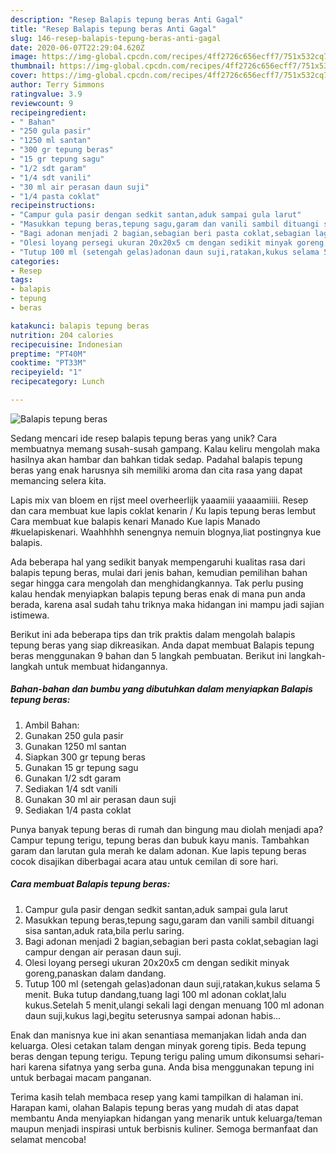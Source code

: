 ```yaml
---
description: "Resep Balapis tepung beras Anti Gagal"
title: "Resep Balapis tepung beras Anti Gagal"
slug: 146-resep-balapis-tepung-beras-anti-gagal
date: 2020-06-07T22:29:04.620Z
image: https://img-global.cpcdn.com/recipes/4ff2726c656ecff7/751x532cq70/balapis-tepung-beras-foto-resep-utama.jpg
thumbnail: https://img-global.cpcdn.com/recipes/4ff2726c656ecff7/751x532cq70/balapis-tepung-beras-foto-resep-utama.jpg
cover: https://img-global.cpcdn.com/recipes/4ff2726c656ecff7/751x532cq70/balapis-tepung-beras-foto-resep-utama.jpg
author: Terry Simmons
ratingvalue: 3.9
reviewcount: 9
recipeingredient:
- " Bahan"
- "250 gula pasir"
- "1250 ml santan"
- "300 gr tepung beras"
- "15 gr tepung sagu"
- "1/2 sdt garam"
- "1/4 sdt vanili"
- "30 ml air perasan daun suji"
- "1/4 pasta coklat"
recipeinstructions:
- "Campur gula pasir dengan sedkit santan,aduk sampai gula larut"
- "Masukkan tepung beras,tepung sagu,garam dan vanili sambil dituangi sisa santan,aduk rata,bila perlu saring."
- "Bagi adonan menjadi 2 bagian,sebagian beri pasta coklat,sebagian lagi campur dengan air perasan daun suji."
- "Olesi loyang persegi ukuran 20x20x5 cm dengan sedikit minyak goreng,panaskan dalam dandang."
- "Tutup 100 ml (setengah gelas)adonan daun suji,ratakan,kukus selama 5 menit. Buka tutup dandang,tuang lagi 100 ml adonan coklat,lalu kukus.Setelah 5 menit,ulangi sekali lagi dengan menuang 100 ml adonan daun suji,kukus lagi,begitu seterusnya sampai adonan habis..."
categories:
- Resep
tags:
- balapis
- tepung
- beras

katakunci: balapis tepung beras 
nutrition: 204 calories
recipecuisine: Indonesian
preptime: "PT40M"
cooktime: "PT33M"
recipeyield: "1"
recipecategory: Lunch

---
```



![Balapis tepung beras](https://img-global.cpcdn.com/recipes/4ff2726c656ecff7/751x532cq70/balapis-tepung-beras-foto-resep-utama.jpg)

Sedang mencari ide resep balapis tepung beras yang unik? Cara membuatnya memang susah-susah gampang. Kalau keliru mengolah maka hasilnya akan hambar dan bahkan tidak sedap. Padahal balapis tepung beras yang enak harusnya sih memiliki aroma dan cita rasa yang dapat memancing selera kita.

Lapis mix van bloem en rijst meel overheerlijk yaaamiii yaaaamiiii. Resep dan cara membuat kue lapis coklat kenarin / Ku lapis tepung beras lembut Cara membuat kue balapis kenari Manado Kue lapis Manado #kuelapiskenari. Waahhhhh senengnya nemuin blognya,liat postingnya kue balapis.

Ada beberapa hal yang sedikit banyak mempengaruhi kualitas rasa dari balapis tepung beras, mulai dari jenis bahan, kemudian pemilihan bahan segar hingga cara mengolah dan menghidangkannya. Tak perlu pusing kalau hendak menyiapkan balapis tepung beras enak di mana pun anda berada, karena asal sudah tahu triknya maka hidangan ini mampu jadi sajian istimewa.


Berikut ini ada beberapa tips dan trik praktis dalam mengolah balapis tepung beras yang siap dikreasikan. Anda dapat membuat Balapis tepung beras menggunakan 9 bahan dan 5 langkah pembuatan. Berikut ini langkah-langkah untuk membuat hidangannya.

<!--inarticleads1-->

##### Bahan-bahan dan bumbu yang dibutuhkan dalam menyiapkan Balapis tepung beras:

1. Ambil  Bahan:
1. Gunakan 250 gula pasir
1. Gunakan 1250 ml santan
1. Siapkan 300 gr tepung beras
1. Gunakan 15 gr tepung sagu
1. Gunakan 1/2 sdt garam
1. Sediakan 1/4 sdt vanili
1. Gunakan 30 ml air perasan daun suji
1. Sediakan 1/4 pasta coklat


Punya banyak tepung beras di rumah dan bingung mau diolah menjadi apa? Campur tepung terigu, tepung beras dan bubuk kayu manis. Tambahkan garam dan larutan gula merah ke dalam adonan. Kue lapis tepung beras cocok disajikan diberbagai acara atau untuk cemilan di sore hari. 

<!--inarticleads2-->

##### Cara membuat Balapis tepung beras:

1. Campur gula pasir dengan sedkit santan,aduk sampai gula larut
1. Masukkan tepung beras,tepung sagu,garam dan vanili sambil dituangi sisa santan,aduk rata,bila perlu saring.
1. Bagi adonan menjadi 2 bagian,sebagian beri pasta coklat,sebagian lagi campur dengan air perasan daun suji.
1. Olesi loyang persegi ukuran 20x20x5 cm dengan sedikit minyak goreng,panaskan dalam dandang.
1. Tutup 100 ml (setengah gelas)adonan daun suji,ratakan,kukus selama 5 menit. Buka tutup dandang,tuang lagi 100 ml adonan coklat,lalu kukus.Setelah 5 menit,ulangi sekali lagi dengan menuang 100 ml adonan daun suji,kukus lagi,begitu seterusnya sampai adonan habis...


Enak dan manisnya kue ini akan senantiasa memanjakan lidah anda dan keluarga. Olesi cetakan talam dengan minyak goreng tipis. Beda tepung beras dengan tepung terigu. Tepung terigu paling umum dikonsumsi sehari-hari karena sifatnya yang serba guna. Anda bisa menggunakan tepung ini untuk berbagai macam panganan. 

Terima kasih telah membaca resep yang kami tampilkan di halaman ini. Harapan kami, olahan Balapis tepung beras yang mudah di atas dapat membantu Anda menyiapkan hidangan yang menarik untuk keluarga/teman maupun menjadi inspirasi untuk berbisnis kuliner. Semoga bermanfaat dan selamat mencoba!
